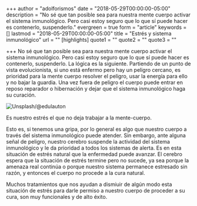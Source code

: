 +++
author = "adolforismos"
date = "2018-05-29T00:00:00-05:00"
description = "No sé que tan posible sea para nuestra mente cuerpo activar el sistema inmunológico. Pero casi estoy seguro que lo que sí puede hacer es contenerlo, suspenderlo."
evergreen = true
form = "article"
keywords = []
lastmod = "2018-05-29T00:00:00-05:00"
title = "Estrés y sistema inmunológico"
url = ""
[highlights]
quote1 = ""
quote2 = ""
quote3 = ""

+++
No sé que tan posible sea para nuestra mente cuerpo activar el sistema inmunológico. Pero casi estoy seguro que lo que sí puede hacer es contenerlo, suspenderlo. La lógica es la siguiente. Partiendo de un punto de vista evolucionista, si uno está enfermo pero hay un peligro cercano, es prioridad para la mente cuerpo resolver el peligro, usar la energía para ello y no bajar la guardia. Una vez fuera de peligro el cuerpo puede entrar en reposo reparador o hibernación y dejar que el sistema inmunológico haga su curación.

![Unsplash/@edulauton](https://source.unsplash.com/5oyFrBF33Q4/600x400)

Es nuestro estrés el que no deja trabajar a la mente-cuerpo.

Esto es, si tenemos una gripa, por lo general es algo que nuestro cuerpo a través del sistema inmunológico puede atender. Sin embargo, ante alguna señal de peligro, nuestro cerebro suspende la actividad del sistema inmunológico y le da prioridad a todos los sistemas de alerta. Es en esta situación de estrés natural que la enfermedad puede avanzar. El cerebro espera que la situación de estrés termine pero no sucede, ya sea porque la amenaza real continúa o porque nuestro sistema permanece estresado sin razón, y entonces el cuerpo no procede a la cura natural.

Muchos tratamientos que nos ayudan a dismiuir de algún modo esta situación de estrés para darle permiso a nuestro cuerpo de proceder a su cura, son muy funcionales y de alto éxito.